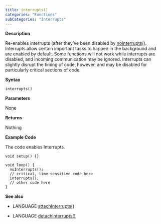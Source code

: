 ```yaml
---
title: interrupts()
categories: "Functions"
subCategories: "Interrupts"
---
```


**Description**

Re-enables interrupts (after they’ve been disabled by
[noInterrupts()](../nointerrupts). Interrupts allow certain important
tasks to happen in the background and are enabled by default. Some
functions will not work while interrupts are disabled, and incoming
communication may be ignored. Interrupts can slightly disrupt the timing
of code, however, and may be disabled for particularly critical sections
of code.

**Syntax**

`interrupts()`

**Parameters**

None

**Returns**

Nothing

**Example Code**

The code enables Interrupts.

    void setup() {}

    void loop() {
      noInterrupts();
      // critical, time-sensitive code here
      interrupts();
      // other code here
    }

**See also**

-   LANGUAGE
    [attachInterrupts()](../../external-interrupts/attachinterrupt)

-   LANGUAGE
    [detachInterrupts()](../../external-interrupts/detachinterrupt)

